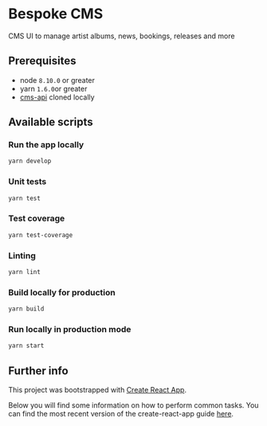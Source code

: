 # Bespoke CMS

CMS UI to manage artist albums, news, bookings, releases and more

## Prerequisites

- node `8.10.0` or greater
- yarn `1.6.0`or greater
- [cms-api](https://github.com/therapy-records/cms-api) cloned locally

## Available scripts

### Run the app locally

```sh
yarn develop
```

### Unit tests

```sh
yarn test
```

### Test coverage

```sh
yarn test-coverage
```

### Linting

```sh
yarn lint
```

### Build locally for production

```sh
yarn build
```

### Run locally in production mode

```sh
yarn start
```

## Further info

This project was bootstrapped with [Create React App](https://github.com/facebookincubator/create-react-app).

Below you will find some information on how to perform common tasks.
You can find the most recent version of the create-react-app guide [here](https://github.com/facebook/create-react-app/blob/master/packages/cra-template/template/README.md).
